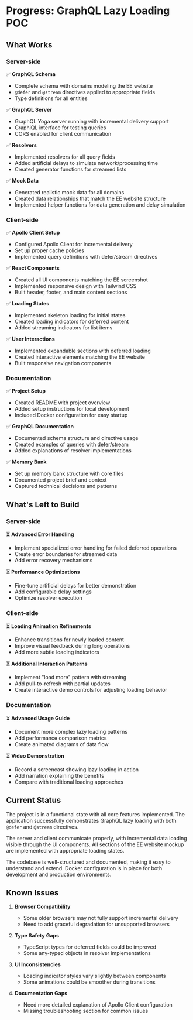 # Progress: GraphQL Lazy Loading POC

## What Works

### Server-side
✅ **GraphQL Schema**
- Complete schema with domains modeling the EE website
- `@defer` and `@stream` directives applied to appropriate fields
- Type definitions for all entities

✅ **GraphQL Server**
- GraphQL Yoga server running with incremental delivery support
- GraphiQL interface for testing queries
- CORS enabled for client communication

✅ **Resolvers**
- Implemented resolvers for all query fields
- Added artificial delays to simulate network/processing time
- Created generator functions for streamed lists

✅ **Mock Data**
- Generated realistic mock data for all domains
- Created data relationships that match the EE website structure
- Implemented helper functions for data generation and delay simulation

### Client-side
✅ **Apollo Client Setup**
- Configured Apollo Client for incremental delivery
- Set up proper cache policies
- Implemented query definitions with defer/stream directives

✅ **React Components**
- Created all UI components matching the EE screenshot
- Implemented responsive design with Tailwind CSS
- Built header, footer, and main content sections

✅ **Loading States**
- Implemented skeleton loading for initial states
- Created loading indicators for deferred content
- Added streaming indicators for list items

✅ **User Interactions**
- Implemented expandable sections with deferred loading
- Created interactive elements matching the EE website
- Built responsive navigation components

### Documentation
✅ **Project Setup**
- Created README with project overview
- Added setup instructions for local development
- Included Docker configuration for easy startup

✅ **GraphQL Documentation**
- Documented schema structure and directive usage
- Created examples of queries with defer/stream
- Added explanations of resolver implementations

✅ **Memory Bank**
- Set up memory bank structure with core files
- Documented project brief and context
- Captured technical decisions and patterns

## What's Left to Build

### Server-side
⏳ **Advanced Error Handling**
- Implement specialized error handling for failed deferred operations
- Create error boundaries for streamed data
- Add error recovery mechanisms

⏳ **Performance Optimizations**
- Fine-tune artificial delays for better demonstration
- Add configurable delay settings
- Optimize resolver execution

### Client-side
⏳ **Loading Animation Refinements**
- Enhance transitions for newly loaded content
- Improve visual feedback during long operations
- Add more subtle loading indicators

⏳ **Additional Interaction Patterns**
- Implement "load more" pattern with streaming
- Add pull-to-refresh with partial updates
- Create interactive demo controls for adjusting loading behavior

### Documentation
⏳ **Advanced Usage Guide**
- Document more complex lazy loading patterns
- Add performance comparison metrics
- Create animated diagrams of data flow

⏳ **Video Demonstration**
- Record a screencast showing lazy loading in action
- Add narration explaining the benefits
- Compare with traditional loading approaches

## Current Status

The project is in a functional state with all core features implemented. The application successfully demonstrates GraphQL lazy loading with both `@defer` and `@stream` directives.

The server and client communicate properly, with incremental data loading visible through the UI components. All sections of the EE website mockup are implemented with appropriate loading states.

The codebase is well-structured and documented, making it easy to understand and extend. Docker configuration is in place for both development and production environments.

## Known Issues

1. **Browser Compatibility**
   - Some older browsers may not fully support incremental delivery
   - Need to add graceful degradation for unsupported browsers

2. **Type Safety Gaps**
   - TypeScript types for deferred fields could be improved
   - Some any-typed objects in resolver implementations

3. **UI Inconsistencies**
   - Loading indicator styles vary slightly between components
   - Some animations could be smoother during transitions

4. **Documentation Gaps**
   - Need more detailed explanation of Apollo Client configuration
   - Missing troubleshooting section for common issues
